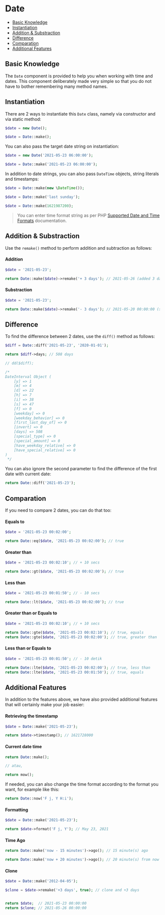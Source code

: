 # Date

<!-- MarkdownTOC autolink="true" autoanchor="true" levels="2,3" bracket="round" lowercase="only_ascii" -->

- [Basic Knowledge](#pengetahuan-dasar)
- [Instantiation](#instansiasi)
- [Addition & Substraction](#tambah--kurang)
- [Difference](#selisih)
- [Comparation](#komparasi)
- [Additional Features](#fitur-tambahan)

<!-- /MarkdownTOC -->


<a id="pengetahuan-dasar"></a>
## Basic Knowledge

The `Date` component is provided to help you when working with time and dates. This component
deliberately made very simple so that you do not have to bother remembering many method names.


<a id="instansiasi"></a>
## Instantiation

There are 2 ways to instantiate this `Date` class, namely via constructor and via static method:

```php
$date = new Date();

$date = Date::make();
```

You can also pass the target date string on instantiation:


```php
$date = new Date('2021-05-23 06:00:00');

$date = Date::make('2021-05-23 06:00:00');
```

In addition to date strings, you can also pass `DateTime` objects, string literals and timestamps:

```php
$date = Date::make(new \DateTime());

$date = Date::make('last sunday');

$date = Date::make(1621987200);
```

> You can enter time format string as per PHP
  [Supported Date and Time Formats](https://www.php.net/manual/en/datetime.formats.php) documentation.


<a id="tambah--kurang"></a>
## Addition & Substraction

Use the `remake()` method to perform addition and subtraction as follows:


#### Addition

```php
$date = '2021-05-23';

return Date::make($date)->remake('+ 3 days'); // 2021-05-26 (added 3 days)
```


#### Substraction

```php
$date = '2021-05-23';

return Date::make($date)->remake('- 3 days'); // 2021-05-20 00:00:00 (substracted 3 days)
```


<a id="selisih"></a>
## Difference

To find the difference between 2 dates, use the `diff()` method as follows:


```php
$diff = Date::diff('2021-05-23', '2020-01-01');

return $diff->days; // 508 days

// dd($diff);

/*
DateInterval Object (
    [y] => 1
    [m] => 4
    [d] => 22
    [h] => 7
    [i] => 38
    [s] => 47
    [f] => 0
    [weekday] => 0
    [weekday_behavior] => 0
    [first_last_day_of] => 0
    [invert] => 0
    [days] => 508
    [special_type] => 0
    [special_amount] => 0
    [have_weekday_relative] => 0
    [have_special_relative] => 0
)
 */
```

You can also ignore the second parameter to find the difference of the first date
with current date:

```php
return Date::diff('2021-05-23');
```


<a id="komparasi"></a>
## Comparation

If you need to compare 2 dates, you can do that too:


#### Equals to

```php
$date = '2021-05-23 00:02:00';

return Date::eq($date, '2021-05-23 00:02:00'); // true
```


#### Greater than

```php
$date = '2021-05-23 00:02:10'; // + 10 secs

return Date::gt($date, '2021-05-23 00:02:00'); // true
```

#### Less than

```php
$date = '2021-05-23 00:01:50'; // - 10 secs

return Date::lt($date, '2021-05-23 00:02:00'); // true
```


#### Greater than or Equals to

```php
$date = '2021-05-23 00:02:10'; // + 10 secs

return Date::gte($date, '2021-05-23 00:02:10'); // true, equals
return Date::gte($date, '2021-05-23 00:02:00'); // true, greater than
```


#### Less than or Equals to

```php
$date = '2021-05-23 00:01:50'; // - 10 detik

return Date::lte($date, '2021-05-23 00:02:00'); // true, less than
return Date::lte($date, '2021-05-23 00:01:50'); // true, equals
```


<a id="fitur-tambahan"></a>
## Additional Features

In addition to the features above, we have also provided additional features that
will certainly make your job easier:



#### Retrieving the timestamp

```php
$date = Date::make('2021-05-23');

return $date->timestamp(); // 1621728000
```


#### Current date time

```php
return Date::make();

// atau,

return mow();
```

If needed, you can also change the time format
according to the format you want, for example like this:


```php
return Date::now('F j, Y H:i');
```


#### Formatting

```php
$date = Date::make('2021-05-23');

return $date->format('F j, Y'); // May 23, 2021
```


#### Time Ago

```php
return Date::make('now - 15 minutes')->ago(); // 15 minute(s) ago

return Date::make('now + 20 minutes')->ago(); // 20 minute(s) from now
```


#### Clone

```php
$date = Date::make('2012-04-05');

$clone = $date->remake('+3 days', true); // clone and +3 days


return $date;  // 2021-05-23 00:00:00
return $clone; // 2021-05-26 00:00:00
```
